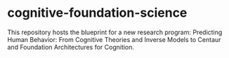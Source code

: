 # cognitive-foundation-science
This repository hosts the blueprint for a new research program: Predicting Human Behavior: From Cognitive Theories and Inverse Models to Centaur and Foundation Architectures for Cognition.
